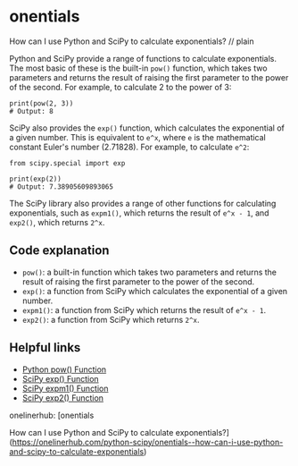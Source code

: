 # onentials

How can I use Python and SciPy to calculate exponentials?
// plain

Python and SciPy provide a range of functions to calculate exponentials. The most basic of these is the built-in `pow()` function, which takes two parameters and returns the result of raising the first parameter to the power of the second. For example, to calculate 2 to the power of 3:

```
print(pow(2, 3))
# Output: 8
```

SciPy also provides the `exp()` function, which calculates the exponential of a given number. This is equivalent to `e^x`, where `e` is the mathematical constant Euler's number (2.71828). For example, to calculate `e^2`:

```
from scipy.special import exp

print(exp(2))
# Output: 7.38905609893065
```

The SciPy library also provides a range of other functions for calculating exponentials, such as `expm1()`, which returns the result of `e^x - 1`, and `exp2()`, which returns `2^x`.

## Code explanation

- `pow()`: a built-in function which takes two parameters and returns the result of raising the first parameter to the power of the second.
- `exp()`: a function from SciPy which calculates the exponential of a given number.
- `expm1()`: a function from SciPy which returns the result of `e^x - 1`.
- `exp2()`: a function from SciPy which returns `2^x`.

## Helpful links
- [Python pow() Function](https://www.w3schools.com/python/ref_func_pow.asp)
- [SciPy exp() Function](https://docs.scipy.org/doc/scipy/reference/generated/scipy.special.exp.html)
- [SciPy expm1() Function](https://docs.scipy.org/doc/scipy/reference/generated/scipy.special.expm1.html)
- [SciPy exp2() Function](https://docs.scipy.org/doc/scipy/reference/generated/scipy.special.exp2.html)

onelinerhub: [onentials

How can I use Python and SciPy to calculate exponentials?](https://onelinerhub.com/python-scipy/onentials--how-can-i-use-python-and-scipy-to-calculate-exponentials)